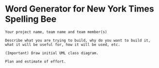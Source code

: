 # Word Generator for New York Times Spelling Bee


    Your project name, team name and team member(s) 

    Describe what you are trying to build, why do you want to build it, what it will be useful for, how it will be used, etc. 

    (Important) Draw initial UML class diagram.

    Plan and estimate of effort.
